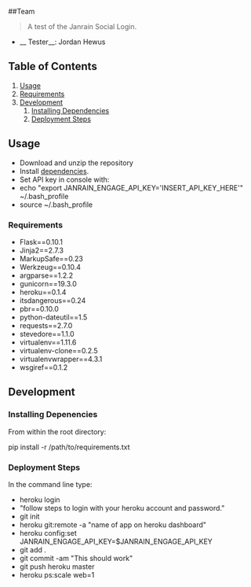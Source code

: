 ##Team

> A test of the Janrain Social Login.

- __ Tester__: Jordan Hewus

## Table of Contents

1. [Usage](#usage)
1. [Requirements](#requirements)
1. [Development](#development)
    1. [Installing Dependencies](#installing-dependencies)
    1. [Deployment Steps](#deployment-steps)

## Usage
 - Download and unzip the repository
 - Install [dependencies](#installing-dependencies).
 - Set API key in console with:
 - echo "export JANRAIN_ENGAGE_API_KEY='INSERT_API_KEY_HERE'" ~/.bash_profile
 - source ~/.bash_profile

### Requirements
 - Flask==0.10.1
 - Jinja2==2.7.3
 - MarkupSafe==0.23
 - Werkzeug==0.10.4
 - argparse==1.2.2
 - gunicorn==19.3.0
 - heroku==0.1.4
 - itsdangerous==0.24
 - pbr==0.10.0
 - python-dateutil==1.5
 - requests==2.7.0
 - stevedore==1.1.0
 - virtualenv==1.11.6
 - virtualenv-clone==0.2.5
 - virtualenvwrapper==4.3.1
 - wsgiref==0.1.2

## Development

### Installing Depenencies

From within the root directory:

pip install -r /path/to/requirements.txt

### Deployment Steps
In the command line type:
- heroku login
- "follow steps to login with your heroku account and password."
- git init
- heroku git:remote -a "name of app on heroku dashboard"
- heroku config:set JANRAIN_ENGAGE_API_KEY=$JANRAIN_ENGAGE_API_KEY
- git add .
- git commit -am "This should work"
- git push heroku master
- heroku ps:scale web=1
